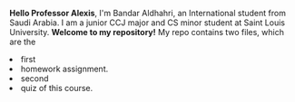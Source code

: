**Hello Professor Alexis**, I'm Bandar Aldhahri, an International student from Saudi Arabia. I am a junior CCJ major and CS minor student at Saint Louis University. 
**Welcome to my repository!** My repo contains two files, which are the 
<li>first<li> homework assignment. 
<li>second<li> quiz of this course. 
